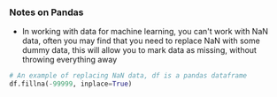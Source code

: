 ### Notes on Pandas

* In working with data for machine learning, you can't work with NaN data, often you may find that you need to replace NaN with some dummy data, this will allow you to mark data as missing, without throwing everything away

```python
# An example of replacing NaN data, df is a pandas dataframe
df.fillna(-99999, inplace=True)
```
